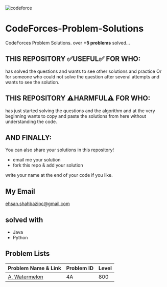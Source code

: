 ![codeforce](https://assets.codeforces.com/users/kguseva/comments/cf.png)
# CodeForces-Problem-Solutions

CodeForces Problem Solutions. over <b>+5 problems</b> solved...

## THIS REPOSITORY :white_check_mark:USEFUL:white_check_mark: FOR WHO:
has solved the questions and wants to see other solutions and practice Or for someone who could not solve the question after several attempts and wants to see the solution.

## THIS REPOSITORY :warning:HARMFUL:warning: FOR WHO:
has just started solving the questions and the algorithm and at the very beginning wants to copy and paste the solutions from here without understanding the code.

## AND FINALLY:
You can also share your solutions in this repository!
- email me your solution
- fork this repo & add your solution

write your name at the end of your code if you like.

## My Email
ehsan.shahbazipc@gmail.com

## solved with
- Java
- Python

## Problem Lists

| Problem Name & Link | Problem ID | Level |
| ------------ | ---------- | ----- |
| [A. Watermelon](https://codeforces.com/problemset/problem/4/A) | 4A | 800 |
